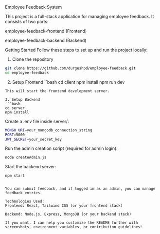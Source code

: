 Employee Feedback System

This project is a full-stack application for managing employee feedback. It consists of two parts:

employee-feedback-frontend (Frontend)

employee-feedback-backend (Backend)

Getting Started
Follow these steps to set up and run the project locally:

1. Clone the repository
```bash
git clone https://github.com/durgeshpd/employee-feedback.git
cd employee-feedback
```

2. Setup Frontend
``bash
cd client
npm install
npm run dev
```
This will start the frontend development server.

3. Setup Backend
```bash
cd server
npm install
```

Create a .env file inside server/:

```bash
MONGO_URI=your_mongodb_connection_string
PORT=5000
JWT_SECRET=your_secret_key
```

Run the admin creation script (required for admin login):
```bash
node createAdmin.js
```

Start the backend server:
```bash
npm start
```

```

You can submit feedback, and if logged in as an admin, you can manage feedback entries.

Technologies Used:
Frontend: React, Tailwind CSS (or your frontend stack)

Backend: Node.js, Express, MongoDB (or your backend stack)

If you want, I can help you customize the README further with screenshots, environment variables, or contribution guidelines!
